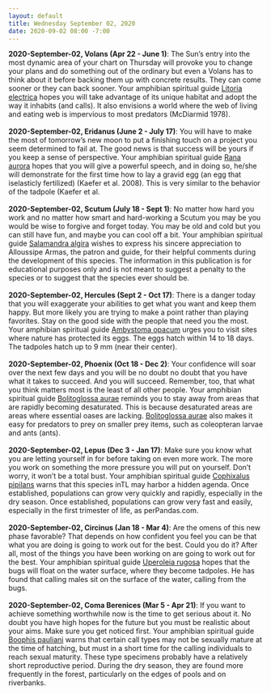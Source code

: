 ```yaml
---
layout: default
title: Wednesday September 02, 2020
date: 2020-09-02 08:00 -7:00
---
```


**2020-September-02, Volans (Apr 22 - June 1)**: The Sun’s entry into the most dynamic area of your chart on Thursday will provoke you to change your plans and do something out of the ordinary but even a Volans has to think about it before backing them up with concrete results. They can come sooner or they can back sooner. Your amphibian spiritual guide [Litoria electrica](https://amphibiaweb.org/cgi/amphib_query?where-genus=Litoria&where-species=electrica) hopes you will take advantage of its unique habitat and adopt the way it inhabits (and calls). It also envisions a world where the web of living and eating web is impervious to most predators (McDiarmid 1978). <br /><br />**2020-September-02, Eridanus (June 2 - July 17)**: You will have to make the most of tomorrow’s new moon to put a finishing touch on a project you seem determined to fail at. The good news is that success will be yours if you keep a sense of perspective. Your amphibian spiritual guide [Rana aurora](https://amphibiaweb.org/cgi/amphib_query?where-genus=Rana&where-species=aurora) hopes that you will give a powerful speech, and in doing so,  he/she will demonstrate for the first time how to lay a gravid egg (an egg that iselasticly fertilized)  (Kaefer et al. 2008).  This is very similar to the behavior of the tadpole  (Kaefer et al. <br /><br />**2020-September-02, Scutum (July 18 - Sept 1)**: No matter how hard you work and no matter how smart and hard-working a Scutum you may be you would be wise to forgive and forget today. You may be old and cold but you can still have fun, and maybe you can cool off a bit. Your amphibian spiritual guide [Salamandra algira](https://amphibiaweb.org/cgi/amphib_query?where-genus=Salamandra&where-species=algira) wishes to express his sincere appreciation to Alloussipe Armas, the patron and guide, for their helpful comments during the development of this species. The information in this publication is for educational purposes only and is not meant to suggest a penalty to the species or to suggest that the species ever should be. <br /><br />**2020-September-02, Hercules (Sept 2 - Oct 17)**: There is a danger today that you will exaggerate your abilities to get what you want and keep them happy. But more likely you are trying to make a point rather than playing favorites. Stay on the good side with the people that need you the most. Your amphibian spiritual guide [Ambystoma opacum](https://amphibiaweb.org/cgi/amphib_query?where-genus=Ambystoma&where-species=opacum) urges you to visit sites where nature has protected its eggs. The eggs hatch within 14 to 18 days. The tadpoles hatch up to 9 mm (near their center). <br /><br />**2020-September-02, Phoenix (Oct 18 - Dec 2)**: Your confidence will soar over the next few days and you will be no doubt no doubt that you have what it takes to succeed. And you will succeed. Remember, too, that what you think matters most is the least of all other people. Your amphibian spiritual guide [Bolitoglossa aurae](https://amphibiaweb.org/cgi/amphib_query?where-genus=Bolitoglossa&where-species=aurae) reminds you to stay away from areas that are rapidly becoming desaturated. This is because desaturated areas are areas where essential oases are lacking. [Bolitoglossa aurae](https://amphibiaweb.org/cgi/amphib_query?where-genus=Bolitoglossa&where-species=aurae) also makes it easy for predators to prey on smaller prey items, such as coleopteran larvae and ants (ants). <br /><br />**2020-September-02, Lepus (Dec 3 - Jan 17)**: Make sure you know what you are letting yourself in for before taking on even more work. The more you work on something the more pressure you will put on yourself. Don’t worry, it won’t be a total bust. Your amphibian spiritual guide [Cophixalus pipilans](https://amphibiaweb.org/cgi/amphib_query?where-genus=Cophixalus&where-species=pipilans) warns that this species inTL may harbor a hidden agenda. Once established, populations can grow very quickly and rapidly, especially in the dry season. Once established, populations can grow very fast and easily, especially in the first trimester of life, as perPandas.com. <br /><br />**2020-September-02, Circinus (Jan 18 - Mar 4)**: Are the omens of this new phase favorable? That depends on how confident you feel you can be that what you are doing is going to work out for the best. Could you do it? After all, most of the things you have been working on are going to work out for the best. Your amphibian spiritual guide [Uperoleia rugosa](https://amphibiaweb.org/cgi/amphib_query?where-genus=Uperoleia&where-species=rugosa) hopes that the bugs will float on the water surface, where they become tadpoles. He has found that calling males sit on the surface of the water, calling from the bugs. <br /><br />**2020-September-02, Coma Berenices (Mar 5 - Apr 21)**: If you want to achieve something worthwhile now is the time to get serious about it. No doubt you have high hopes for the future but you must be realistic about your aims. Make sure you get noticed first. Your amphibian spiritual guide [Boophis pauliani](https://amphibiaweb.org/cgi/amphib_query?where-genus=Boophis&where-species=pauliani) warns that certain call types may not be sexually mature at the time of hatching, but must in a short time for the calling individuals to reach sexual maturity. These type specimens probably have a relatively short reproductive period. During the dry season, they are found more frequently in the forest, particularly on the edges of pools and on riverbanks. <br /><br />